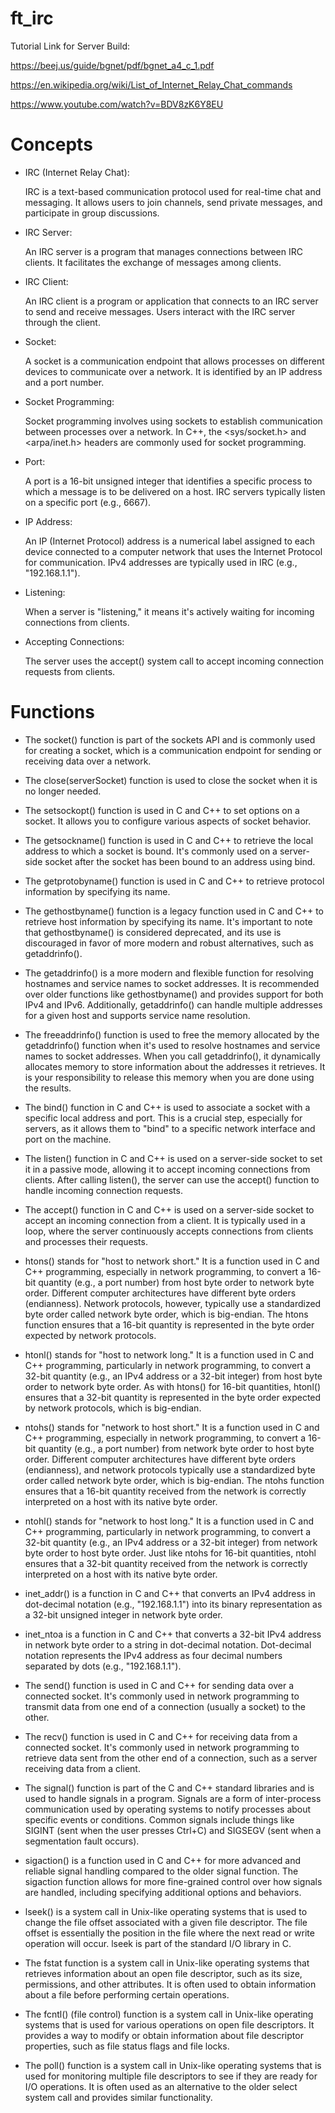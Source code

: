 # ft_irc

Tutorial Link for Server Build:

https://beej.us/guide/bgnet/pdf/bgnet_a4_c_1.pdf

https://en.wikipedia.org/wiki/List_of_Internet_Relay_Chat_commands

https://www.youtube.com/watch?v=BDV8zK6Y8EU


# Concepts

- IRC (Internet Relay Chat):

  IRC is a text-based communication protocol used for real-time chat and messaging.
  It allows users to join channels, send private messages, and participate in group discussions.


- IRC Server:

  An IRC server is a program that manages connections between IRC clients. It facilitates the exchange of messages among clients.

- IRC Client:

  An IRC client is a program or application that connects to an IRC server to send and receive messages. Users interact with the IRC server through the client.

- Socket:

  A socket is a communication endpoint that allows processes on different devices to communicate over a network. It is identified by an IP address and a port number.

- Socket Programming:

  Socket programming involves using sockets to establish communication between processes over a network. In C++, the <sys/socket.h> and <arpa/inet.h> headers are commonly used for socket programming.

- Port:

  A port is a 16-bit unsigned integer that identifies a specific process to which a message is to be delivered on a host. IRC servers typically listen on a specific port (e.g., 6667).

- IP Address:

  An IP (Internet Protocol) address is a numerical label assigned to each device connected to a computer network that uses the Internet Protocol for communication. IPv4 addresses are typically used in IRC (e.g., "192.168.1.1").

- Listening:

  When a server is "listening," it means it's actively waiting for incoming connections from clients.

- Accepting Connections:

  The server uses the accept() system call to accept incoming connection requests from clients.


# Functions

- The socket() function is part of the sockets API and is commonly used for creating a socket, which is a communication endpoint for sending or receiving data over a network. 

- The close(serverSocket) function is used to close the socket when it is no longer needed.

- The setsockopt() function is used in C and C++ to set options on a socket. It allows you to configure various aspects of socket behavior.


- The getsockname() function is used in C and C++ to retrieve the local address to which a socket is bound. It's commonly used on a server-side socket after the socket has been bound to an address using bind.

- The getprotobyname() function is used in C and C++ to retrieve protocol information by specifying its name.

- The gethostbyname() function is a legacy function used in C and C++ to retrieve host information by specifying its name. It's important to note that gethostbyname() is considered deprecated, and its use is discouraged in favor of more modern and robust alternatives, such as getaddrinfo().

- The getaddrinfo() is a more modern and flexible function for resolving hostnames and service names to socket addresses. It is recommended over older functions like gethostbyname() and provides support for both IPv4 and IPv6. Additionally, getaddrinfo() can handle multiple addresses for a given host and supports service name resolution.

- The freeaddrinfo() function is used to free the memory allocated by the getaddrinfo() function when it's used to resolve hostnames and service names to socket addresses. When you call getaddrinfo(), it dynamically allocates memory to store information about the addresses it retrieves. It is your responsibility to release this memory when you are done using the results.


- The bind() function in C and C++ is used to associate a socket with a specific local address and port. This is a crucial step, especially for servers, as it allows them to "bind" to a specific network interface and port on the machine.

- The listen() function in C and C++ is used on a server-side socket to set it in a passive mode, allowing it to accept incoming connections from clients. After calling listen(), the server can use the accept() function to handle incoming connection requests.

- The accept() function in C and C++ is used on a server-side socket to accept an incoming connection from a client. It is typically used in a loop, where the server continuously accepts connections from clients and processes their requests.


- htons() stands for "host to network short." It is a function used in C and C++ programming, especially in network programming, to convert a 16-bit quantity (e.g., a port number) from host byte order to network byte order.
    Different computer architectures have different byte orders (endianness). Network protocols, however, typically use a standardized byte order called network byte order, which is big-endian. The htons function ensures that a 16-bit quantity is represented in the byte order expected by network protocols.

- htonl() stands for "host to network long." It is a function used in C and C++ programming, particularly in network programming, to convert a 32-bit quantity (e.g., an IPv4 address or a 32-bit integer) from host byte order to network byte order. As with htons() for 16-bit quantities, htonl() ensures that a 32-bit quantity is represented in the byte order expected by network protocols, which is big-endian.

- ntohs() stands for "network to host short." It is a function used in C and C++ programming, especially in network programming, to convert a 16-bit quantity (e.g., a port number) from network byte order to host byte order.
    Different computer architectures have different byte orders (endianness), and network protocols typically use a standardized byte order called network byte order, which is big-endian. The ntohs function ensures that a 16-bit quantity received from the network is correctly interpreted on a host with its native byte order.

- ntohl() stands for "network to host long." It is a function used in C and C++ programming, particularly in network programming, to convert a 32-bit quantity (e.g., an IPv4 address or a 32-bit integer) from network byte order to host byte order. Just like ntohs for 16-bit quantities, ntohl ensures that a 32-bit quantity received from the network is correctly interpreted on a host with its native byte order.


- inet_addr() is a function in C and C++ that converts an IPv4 address in dot-decimal notation (e.g., "192.168.1.1") into its binary representation as a 32-bit unsigned integer in network byte order.

- inet_ntoa is a function in C and C++ that converts a 32-bit IPv4 address in network byte order to a string in dot-decimal notation. Dot-decimal notation represents the IPv4 address as four decimal numbers separated by dots (e.g., "192.168.1.1").


- The send() function is used in C and C++ for sending data over a connected socket. It's commonly used in network programming to transmit data from one end of a connection (usually a socket) to the other.

- The recv() function is used in C and C++ for receiving data from a connected socket. It's commonly used in network programming to retrieve data sent from the other end of a connection, such as a server receiving data from a client.


- The signal() function is part of the C and C++ standard libraries and is used to handle signals in a program. Signals are a form of inter-process communication used by operating systems to notify processes about specific events or conditions. Common signals include things like SIGINT (sent when the user presses Ctrl+C) and SIGSEGV (sent when a segmentation fault occurs).

- sigaction() is a function used in C and C++ for more advanced and reliable signal handling compared to the older signal function. The sigaction function allows for more fine-grained control over how signals are handled, including specifying additional options and behaviors.


- lseek() is a system call in Unix-like operating systems that is used to change the file offset associated with a given file descriptor. The file offset is essentially the position in the file where the next read or write operation will occur. lseek is part of the standard I/O library in C.

- The fstat function is a system call in Unix-like operating systems that retrieves information about an open file descriptor, such as its size, permissions, and other attributes. It is often used to obtain information about a file before performing certain operations.

- The fcntl() (file control) function is a system call in Unix-like operating systems that is used for various operations on open file descriptors. It provides a way to modify or obtain information about file descriptor properties, such as file status flags and file locks.

- The poll() function is a system call in Unix-like operating systems that is used for monitoring multiple file descriptors to see if they are ready for I/O operations. It is often used as an alternative to the older select system call and provides similar functionality.

